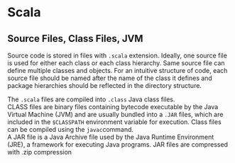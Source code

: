 # Scala

## Source Files, Class Files, JVM

Source code is stored in files with `.scala` extension. Ideally, one source file is used for either each class or each class hierarchy. Same source file can define multiple classes and objects. For an intuitive structure of code, each source file should be named after the name of the class it defines and package hierarchies should be reflected in the directory structure.

The `.scala` files are compiled into `.class` Java class files.  
CLASS files are binary files containing bytecode executable by the Java Virtual Machine \(JVM\) and are usually bundled into a `.JAR` files, which are included in the `$CLASSPATH` environment variable for execution. Class files can be compiled using the `javac`command.  
A JAR file is a Java Archive file used by the Java Runtime Environment \(JRE\), a framework for executing Java programs. JAR files are compressed with .zip compression 





